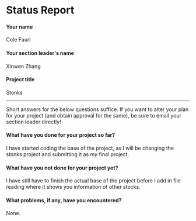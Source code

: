 # Status Report

#### Your name

Cole Faurl

#### Your section leader's name

Xinwen Zhang

#### Project title

Stonks

***

Short answers for the below questions suffice. If you want to alter your plan for your project (and obtain approval for the same), be sure to email your section leader directly!

#### What have you done for your project so far?

I have started coding the base of the project, as I will be changing the stonks project and submitting it as my final project.

#### What have you not done for your project yet?

I have still have to finish the actual base of the project before I add in file reading where it shows you information of other stocks.

#### What problems, if any, have you encountered?

None.
